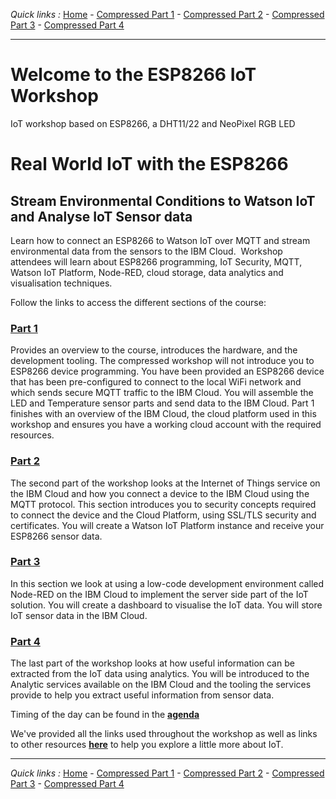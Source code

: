 *Quick links :*
[Home](/README.md) - [Compressed Part 1](/compressed/PART1.md) - [Compressed Part 2](/compressed/PART2.md) - [Compressed Part 3](/compressed/PART3.md) - [Compressed Part 4](/compressed/PART4.md)
***

# Welcome to the ESP8266 IoT Workshop

IoT workshop based on ESP8266, a DHT11/22 and NeoPixel RGB LED

# Real World IoT with the ESP8266

## Stream Environmental Conditions to Watson IoT and Analyse IoT Sensor data

Learn how to connect an ESP8266 to Watson IoT over MQTT and stream environmental data from the sensors to the IBM Cloud.  Workshop attendees will learn about ESP8266 programming, IoT Security, MQTT, Watson IoT Platform, Node-RED, cloud storage, data analytics and visualisation techniques.

Follow the links to access the different sections of the course:

### [Part 1](/compressed/PART1.md)

Provides an overview to the course, introduces the hardware, and the development tooling. The compressed workshop will not introduce you to ESP8266 device programming.  You have been provided an ESP8266 device that has been pre-configured to connect to the local WiFi network and which sends secure MQTT traffic to the IBM Cloud. You will assemble the LED and Temperature sensor parts and send data to the IBM Cloud.
Part 1 finishes with an overview of the IBM Cloud, the cloud platform used in this workshop and ensures you have a working cloud account with the required resources.

### [Part 2](/compressed/PART2.md)

The second part of the workshop looks at the Internet of Things service on the IBM Cloud and how you connect a device to the IBM Cloud using the MQTT protocol.  This section introduces you to security concepts required to connect the device and the Cloud Platform, using SSL/TLS security and certificates.  You will create a Watson IoT Platform instance and receive your ESP8266 sensor data.

### [Part 3](/compressed/PART3.md)

In this section we look at using a low-code development environment called Node-RED on the IBM Cloud to implement the server side part of the IoT solution.  You will create a dashboard to visualise the IoT data. You will store IoT sensor data in the IBM Cloud.

### [Part 4](/compressed/PART4.md)

The last part of the workshop looks at how useful information can be extracted from the IoT data using analytics.  You will be introduced to the Analytic services available on the IBM Cloud and the tooling the services provide to help you extract useful information from sensor data.

Timing of the day can be found in the [**agenda**](/compressed/AGENDA-SHORT.md)

We've provided all the links used throughout the workshop as well as links to other resources [**here**](/RESOURCES.md) to help you explore a little more about IoT.
***
*Quick links :*
[Home](/README.md) - [Compressed Part 1](/compressed/PART1.md) - [Compressed Part 2](/compressed/PART2.md) - [Compressed Part 3](/compressed/PART3.md) - [Compressed Part 4](/compressed/PART4.md)
